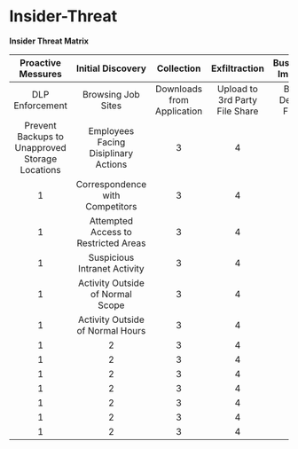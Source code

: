# Insider-Threat

**Insider Threat Matrix**

| **Proactive Messures** | **Initial Discovery** | **Collection** | **Exfiltraction** | **Business Impact**|
| :---: | :---: | :---: | :---: | :---: |
| DLP Enforcement | Browsing Job Sites | Downloads from Application |  Upload to 3rd Party File Share | Bulk Delete Files |
| Prevent Backups to Unapproved Storage Locations  | Employees Facing Disiplinary Actions | 3 | 4 | 5 |
| 1 | Correspondence with Competitors | 3 | 4 | 5 |
| 1 | Attempted Access to Restricted Areas | 3 | 4 | 5 |
| 1 | Suspicious Intranet Activity | 3 | 4 | 5 |
| 1 | Activity Outside of Normal Scope | 3 | 4 | 5 |
| 1 | Activity Outside of Normal Hours | 3 | 4 | 5 |
| 1 | 2 | 3 | 4 | 5 |
| 1 | 2 | 3 | 4 | 5 |
| 1 | 2 | 3 | 4 | 5 |
| 1 | 2 | 3 | 4 | 5 |
| 1 | 2 | 3 | 4 | 5 |
| 1 | 2 | 3 | 4 | 5 |
| 1 | 2 | 3 | 4 | 5 |

